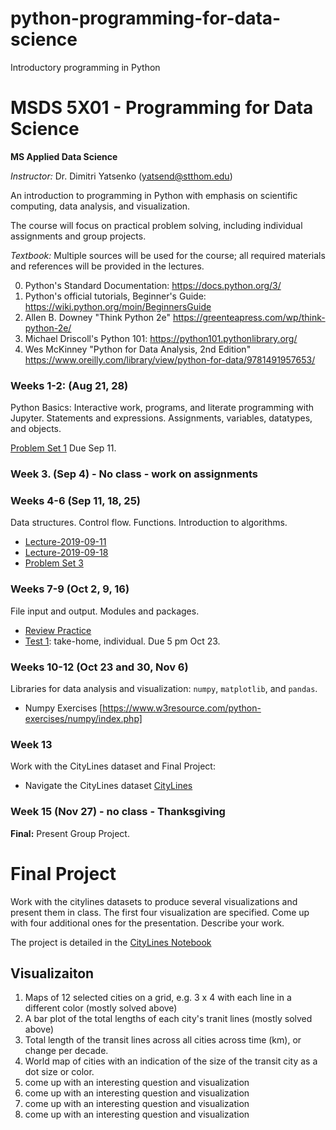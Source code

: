 # python-programming-for-data-science
Introductory programming in Python

# MSDS 5X01 - Programming for Data Science

**MS Applied Data Science**

*Instructor:* Dr. Dimitri Yatsenko (yatsend@stthom.edu)

An introduction to programming in Python with emphasis on scientific computing, data analysis, and visualization.

The course will focus on practical problem solving, including individual assignments and group projects.

*Textbook:* Multiple sources will be used for the course; all required materials and references will be provided in the lectures.

 0. Python's Standard Documentation: https://docs.python.org/3/
 1. Python's official tutorials, Beginner's Guide: https://wiki.python.org/moin/BeginnersGuide
 2. Allen B. Downey "Think Python 2e" https://greenteapress.com/wp/think-python-2e/
 3. Michael Driscoll's Python 101: https://python101.pythonlibrary.org/
 4. Wes McKinney "Python for Data Analysis, 2nd Edition" https://www.oreilly.com/library/view/python-for-data/9781491957653/


### Weeks 1-2: (Aug 21, 28)
Python Basics: Interactive work, programs, and literate programming with Jupyter.
Statements and expressions. Assignments, variables, datatypes, and objects.

[Problem Set 1](Set1.md) Due Sep 11.

### Week 3. (Sep 4) - No class - work on assignments

### Weeks 4-6 (Sep 11, 18, 25)
Data structures. Control flow. Functions. Introduction to algorithms.
* [Lecture-2019-09-11](https://nbviewer.jupyter.org/github/msds-5x01/python-programming-for-data-science/blob/master/notebooks/Lecture-2019-09-11.ipynb)
* [Lecture-2019-09-18](https://nbviewer.jupyter.org/github/msds-5x01/python-programming-for-data-science/blob/master/notebooks/Lecture-2019-09-18.ipynb)
* [Problem Set 3](https://nbviewer.jupyter.org/github/msds-5x01/python-programming-for-data-science/blob/master/notebooks/Set3.ipynb)

### Weeks 7-9 (Oct 2, 9, 16)
File input and output. Modules and packages. 
* [Review Practice](Mid-Review-Practice.md)
* [Test 1](Test1.md): take-home, individual. Due 5 pm Oct 23.

### Weeks 10-12 (Oct 23 and 30, Nov 6)
Libraries for data analysis and visualization: `numpy`, `matplotlib`, and `pandas`.
* Numpy Exercises [https://www.w3resource.com/python-exercises/numpy/index.php]

### Week 13 
Work with the CityLines dataset and Final Project:
* Navigate the CityLines dataset [CityLines](https://nbviewer.jupyter.org/github/msds-5x01/python-programming-for-data-science/blob/master/notebooks/CityLines.ipynb)



### Week 15 (Nov 27) - no class - Thanksgiving

**Final:** Present Group Project.
# Final Project

Work with the citylines datasets to produce several visualizations and present them in class. 
The first four visualization are specified. Come up with four additional ones for the presentation. Describe your work.

The project is detailed in the [CityLines Notebook](https://nbviewer.jupyter.org/github/msds-5x01/python-programming-for-data-science/blob/master/notebooks/CityLines.ipynb)

## Visualizaiton

1. Maps of 12 selected cities on a grid, e.g. 3 x 4 with each line in a different color (mostly solved above)
2. A bar plot of the total lengths of each city's tranit lines (mostly solved above)
3. Total length of the transit lines across all cities across time (km), or change per decade. 
4. World map of cities with an indication of the size of the transit city as a dot size or color.
5. come up with an interesting question and visualization
6. come up with an interesting question and visualization
7. come up with an interesting question and visualization
8. come up with an interesting question and visualization

